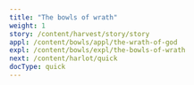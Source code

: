 ```yaml
---
title: "The bowls of wrath"
weight: 1
story: /content/harvest/story/story
appl: /content/bowls/appl/the-wrath-of-god
expl: /content/bowls/expl/the-bowls-of-wrath
next: /content/harlot/quick
docType: quick
---
```

